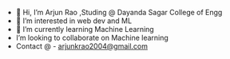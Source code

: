 - 👋 Hi, I’m Arjun Rao ,Studing @ Dayanda Sagar College of Engg
- 👀 I’m interested in web dev and ML 
- 🌱 I’m currently learning Machine Learning 
- I’m looking to collaborate on Machine learning 
- Contact @ - arjunkrao2004@gmail.com


<!---
--->
